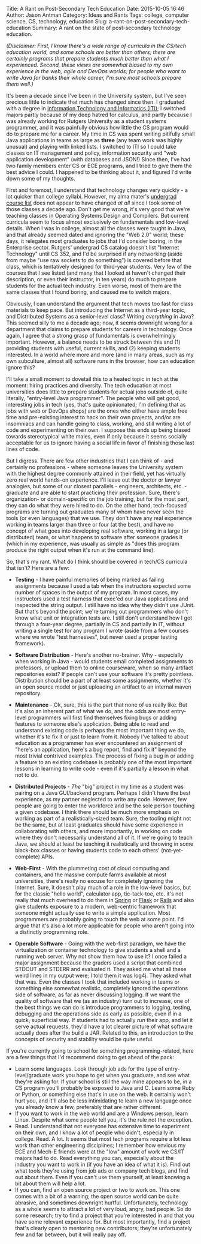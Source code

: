 Title: A Rant on Post-Secondary Tech Education
Date: 2015-10-05 16:46
Author: Jason Antman
Category: Ideas and Rants
Tags: college, computer science, CS, technology, education
Slug: a-rant-on-post-secondary-tech-education
Summary: A rant on the state of post-secondary technology education.

*(Disclaimer: First, I know there's a wide range of curricula in the CS/tech education world,
and some schools are better than others; there are certainly programs that prepare students
much better than what I experienced. Second, these views are somewhat biased to my own
experience in the web, agile and DevOps worlds; for people who want to write Java for banks
their whole career, I'm sure most schools prepare them well.)*

It's been a decade since I've been in the University system, but I've seen precious little to
indicate that much has changed since then. I graduated with a degree in [Information Technology
and Informatics (ITI)](https://comminfo.rutgers.edu/component/cur,547/option,com_courses/sch,04/task,listing/);
I switched majors partly because of my deep hatred for calculus, and partly
because I was already working for Rutgers University as a student systems programmer, and it
was painfully obvious how little the CS program would do to prepare me for a career. My time
in CS was spent writing pitifully small Java applications in teams as large as **three** (any
team work was highly unusual) and playing with linked lists. I switched to ITI so I could take
classes on IT management and policy, information security and "web application development" (with
databases and JSON!) Since then, I've had two family members enter CS or ECE programs, and I
tried to give them the best advice I could. I happened to be thinking about it, and figured
I'd write down some of my thoughts.

First and foremost, I understand that technology changes very quickly - a lot quicker than
college syllabi. However, my alma mater's [undergrad course list](https://www.cs.rutgers.edu/undergraduate/courses/)
does not appear to have changed _at all_ since I took some of those classes a decade ago.
Don't get me wrong, it's very good that we're teaching classes in Operating Systems Design
and Compilers. But current curricula seem to focus almost exclusively on fundamentals
and low-level details. When I was in college, almost all the classes were taught in Java,
and that already seemed dated and ignoring the "Web 2.0" world; these days, it relegates
most graduates to jobs that I'd consider boring, in the Enterprise sector. Rutgers' undergrad
CS catalog doesn't list "Internet Technology" until CS 352, and I'd be surprised if any
networking (aside from maybe "use raw sockets to do something") is covered before that class,
which is tentatively designed for third-year students. Very few of the courses that I see
listed (and many that I looked at haven't changed their description, or even their instructor,
in ten years) do much to prepare students for the actual tech industry. Even worse, most
of them are the same classes that I found boring, and caused me to switch majors.

Obviously, I can understand the argument that tech moves too fast for class materials
to keep pace. But introducing the Internet as a third-year topic, and Distributed
Systems as a senior-level class? Writing *everything* in Java? This seemed silly
to me a decade ago; now, it seems downright wrong for a department that claims to
prepare students for careers in technology. Once again, I agree that a strong grasp
of fundamentals is overwhelmingly important. However, a balance needs to be struck
between this and (1) providing students with useful, current skills, and (2) keeping
students interested. In a world where more and more (and in many areas, such as my own
subculture, almost all) software runs in the browser, how can education ignore this?

I'll take a small moment to dovetail this to a heated topic in tech at the moment:
hiring practices and diversity. The tech education at most universities does little
to prepare students for actual jobs outside of, quite literally, "entry-level Java
programmer". The people who will get good, interesting jobs in tech (yes, that's quite
opinionated; I'm defining that as jobs with web or DevOps shops) are the ones who
either have ample free time and pre-existing interest to hack on their own projects,
and/or are insomniacs and can handle going to class, working, and still writing
a lot of code and experimenting on their own. I suppose this ends up being biased
towards stereotypical white males, even if only because it seems socially acceptable
for us to ignore having a social life in favor of finishing those last lines of code.

But I digress. There are few other industries that I can think of - and certainly
no professions - where someone leaves the University system with the highest
degree commonly attained in their field, yet has virtually zero real world
hands-on experience. I'll leave out the doctor or lawyer analogies, but some
of our closest parallels - engineers, architects, etc. - graduate and are able
to start practicing their profession. Sure, there's organization- or domain-specific
on the job training, but for the most part, they can do what they were hired to do.
On the other hand, tech-focused programs are turning out graduates many of whom
have never seen the tools (or even languages) that we use. They don't have
any real experience working in teams larger than three or four (at the best),
and have no concept of what goes into developing real software, working in
a large (or distributed) team, or what happens to software after someone
grades it (which in my experience, was usually as simple as "does this program
produce the right output when it's run at the command line).

So, that's my rant. What do I think should be covered in tech/CS curricula that isn't?
Here are a few:

* __Testing__ - I have painful memories of being marked as failing assignments because
I used a tab when the instructors expected some number of spaces in the output of my
program. In most cases, my instructors used a test harness that exec'ed our Java applications
and inspected the string output. I still have no idea why they didn't use JUnit. But that's
beyond the point; we're turning out programmers who don't know what unit or integration tests
are. I still don't understand how I got through a four-year degree, partially in CS and
partially in IT, without writing a single test for any program I wrote (aside from a few
courses where we wrote "test harnesses", but never used a proper testing framework).

* __Software Distribution__ - Here's another no-brainer. Why - especially when working in
Java - would students email completed assignments to professors, or upload them to online
courseware, when so many artifact repositories exist? If people can't use your software it's
pretty pointless. Distribution should be a part of at least some assignments, whether it's
an open source model or just uploading an artifact to an internal maven repository.

* __Maintenance__ - Ok, sure, this is the part that none of us really like. But it's also
an inherent part of what we do, and the odds are most entry-level programmers will first
find themselves fixing bugs or adding features to someone else's application. Being able
to read and understand existing code is perhaps the most important thing we do, whether it's
to fix it or just to learn from it. Nobody I've talked to about education as a programmer
has ever encountered an assignment of "here's an application, here's a bug report, find and
fix it" beyond the most trivial contrived examples. The process of fixing a bug in or adding
a feature to an existing codebase is probably one of the most important lessons in learning
to write code - even if it's partially a lesson in what not to do.

* __Distributed Projects__ - _The_ "big" project in my time as a student was pairing on a Java
GUI/backend program. Perhaps I didn't have the best experience, as my partner neglected to write
any code. However, few people are going to enter the workforce and be the sole person touching
a given codebase. I think there should be much more emphasis on working as part of a realistically-sized
team. Sure, the tooling might not be the same, but at least graduates should have some experience
in collaborating with others, and more importantly, in working on code where they don't necessarily
understand all of it. If we're going to teach Java, we should at least be teaching it realistically
and throwing in some black-box classes or having students code to each others' (not-yet-complete)
APIs.

* __Web-First__ - With the plummeting cost of cloud computing and containers, and the massive
compute farms available at most universities, there's really no excuse for completely ignoring
the Internet. Sure, it doesn't play much of a role in the low-level basics, but for the classic
"hello world", calculator app, tic-tack-toe, etc. it's not really that much overhead to do
them in [Spring](http://spring.io/guides/gs/rest-service/) or [Flask](http://flask.pocoo.org/)
or [Rails](http://guides.rubyonrails.org/getting_started.html) and also give students exposure
to a modern, web-centric framework that someone might actually use to write a simple application.
Most programmers are probably going to touch the web at some point. I'd argue that it's also a
lot more applicable for people who aren't going into a distinctly programming role.

* __Operable Software__ - Going with the web-first paradigm, we have the virtualization or
container technology to give students a shell and a running web server. Why not show them
how to use it? I once failed a major assignment because the graders used a script that combined
STDOUT and STDERR and evaluated it. They asked me what all these weird lines in my output
were; I told them it was log4j. They asked what that was. Even the classes I took that
included working in teams or something else somewhat realistic, completely ignored the
operations side of software, as far as never discussing logging. If we want the quality
of software that we (as an industry) turn out to increase, one of the best things we can
do is introduce programmers to logging, testing, debugging and the operations side as early
as possible, even if in a quick, superficial way. If students had to actually _run_ their
app, and let it serve actual requests, they'd have a lot clearer picture of what software
actually does after the build a JAR. Related to this, an introduction to the concepts
of security and stability would be quite useful.

If you're currently going to school for something programming-related, here are a few
things that I'd recommend doing to get ahead of the pack:

* Learn some languages. Look through job ads for the type of entry-level/graduate work you
hope to get when you graduate, and see what they're asking for. If your school is still the
way mine appears to be, in a CS program you'll probably be exposed to Java and C. Learn some
Ruby or Python, or something else that's in use on the web. It certainly won't hurt you, and
it'll also be less intimidating to learn a new language once you already know a few, preferably
that are rather different.
* If you want to work in the web world and are a Windows person, learn Linux. Despite what
some people tell you, it's the rule not the exception.
* Read. I understand that not everyone has extensive time to experiment on their own, and I know
a lot of people who didn't, especially in college. Read. A lot. It seems that most tech programs
require a lot less work than other engineering disciplines; I remember how envious my ECE and Mech-E
friends were at the "low" amount of work we CS/IT majors had to do. Read everything you can, especially
about the industry you want to work in (if you have an idea of what it is). Find out what tools they're
using from job ads or company tech blogs, and find out about them. Even if you can't use them
yourself, at least knowing a bit about them will help a lot.
* If you can, find an open source project or two to work on. This one comes with a bit of a warning;
the open source world can be quite abrasive, and sometimes downright hurtful. Unfortunately, technology
as a whole seems to attract a lot of very loud, angry, bad people. So do some research; try to find
a project that you're interested in and that you have some relevant experience for. But most importantly,
find a project that's clearly open to mentoring new contributors; they're unfortunately few and
far between, but it will really pay off.
